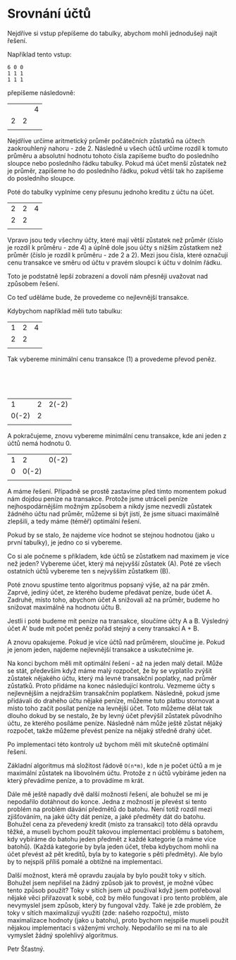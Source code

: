 # Srovnání účtů

Nejdříve si vstup přepíšeme do tabulky, abychom mohli jednodušeji najít řešení.

Například tento vstup:
```
6 0 0
1 1 1
1 1 1
```
přepíšeme následovně:

|   |   |   |
|---|---|---|
|   |   |4  |
|2  |2  |   |
|   |   |   |

Nejdříve určíme aritmetický průměr počátečních zůstatků na účtech zaokrouhlený nahoru - zde 2. Následně u všech účtů určíme rozdíl k tomuto průměru a absolutní hodnotu tohoto čísla zapíšeme buďto do posledního sloupce nebo posledního řádku tabulky. Pokud má účet menší zůstatek než je průměr, zapíšeme ho do posledního řádku, pokud větší tak ho zapíšeme do posledního sloupce. 

Poté do tabulky vyplníme ceny přesunu jednoho kreditu z účtu na účet.

|   |   |   |
|---|---|---|
|2  |2  |4  |
|2  |2  |   |
|   |   |   |

Vpravo jsou tedy všechny účty, které mají větší zůstatek než průměr (číslo je rozdíl k průměru - zde 4) a úplně dole jsou účty s nižším zůstatkem než průměr (číslo je rozdíl k průměru - zde 2 a 2). Mezi jsou čísla, které označují cenu transakce ve směru od účtu v pravém sloupci k účtu v dolním řádku.

Toto je podstatně lepší zobrazení a dovolí nám přesněji uvažovat nad způsobem řešení.

Co teď uděláme bude, že provedeme co nejlevnější transakce.

Kdybychom například měli tuto tabulku:

|   |   |   |
|---|---|---|
|1  |2  |4  |
|2  |2  |   |
|   |   |   |

Tak vybereme minimální cenu transakce (1) a provedeme převod peněz.

<br />
<br />
<br />

|   |   |   |
|---|---|---|
|1  |2  |2(-2)|
|0(-2)|2  |   |
|   |   |   |

A pokračujeme, znovu vybereme minimální cenu transakce, kde ani jeden z účtů nemá hodnotu 0.

|   |   |   |
|---|---|---|
|1  |2  |0(-2)|
|0  |0(-2)|   |
|   |   |   |

A máme řešení. Případně se prostě zastavíme před tímto momentem pokud nám dojdou peníze na transakce. Protože jsme utráceli peníze nejhospodárnějším možným způsobem a nikdy jsme nezvedli zůstatek žádného účtu nad průměr, můžeme si být jistí, že jsme situaci maximálně zlepšili, a tedy máme (téměř) optimální řešení.

Pokud by se stalo, že najdeme více hodnot se stejnou hodnotou (jako u první tabulky), je jedno co si vybereme.

Co si ale počneme s příkladem, kde účtů se zůstatkem nad maximem je více než jeden? Vybereme účet, který má nejvyšší zůstatek (A). Poté ze všech ostatních účtů  vybereme ten s nejvyšším zůstatkem (B).

Poté znovu spustíme tento algoritmus popsaný výše, až na pár změn. Zaprvé, jediný účet, ze kterého budeme předávat peníze, bude účet A. Zadruhé, místo toho, abychom účet A snižovali až na průměr, budeme ho snižovat maximálně na hodnotu účtu B.

Jestli i poté budeme mít peníze na transakce, sloučíme účty A a B. Výsledný účet A' bude mít počet peněz pořád stejný a ceny transakcí A + B.

A znovu opakujeme. Pokud je více účtů nad průměrem, sloučíme je. Pokud je jenom jeden, najdeme nejlevnější transakce a uskutečníme je.

Na konci bychom měli mít optimální řešení - až na jeden malý detail. Může se stát, především když máme malý rozpočet, že by se vyplatilo zvýšit zůstatek nějakého účtu, který má levné transakční poplatky, nad průměr zůstatků. Proto přidáme na konec následující kontrolu. Vezmeme účty s nejlevnějším a nejdražším transakčním poplatkem. Následně, pokud jsme přidávali do drahého účtu nějaké peníze, můžeme tuto platbu stornovat a místo toho začít posílat peníze na levnější účet. Toto můžeme dělat tak dlouho dokud by se nestalo, že by levný účet převýšil zůstatek původního účtu, ze kterého posíláme peníze. Následně nám může ještě zůstat nějaký rozpočet, takže můžeme převést peníze na nějaký středně drahý účet. 

Po implementaci této kontroly už bychom měli mít skutečně optimální řešení.

Základní algoritmus má složitost řádově `O(n*m)`, kde n je počet účtů a m je maximální zůstatek na libovolném účtu. Protože z n účtů vybíráme jeden na který převádíme peníze, a to provádíme m krát.


Dále mě ještě napadly dvě další možnosti řešení, ale bohužel se mi je nepodařilo dotáhnout do konce. Jedna z možností je převést si tento problém na problém dávání předmětů do batohu. Není totiž rozdíl mezi zjišťováním, na jaké účty dát peníze, a jaké předměty dát do batohu. Bohužel cena za převedený kredit (místo za transakci) toto dělá opravdu těžké, a museli bychom použít takovou implementaci problému s batohem, kdy vybíráme do batohu jeden předmět z každé kategorie (a máme více batohů). (Každá kategorie by byla jeden účet, třeba kdybychom mohli na účet převést až pět kreditů, byla by to kategorie s pěti předměty). Ale bylo by to nejspíš příliš pomalé a obtížné na implementaci.

Další možnost, která mě opravdu zaujala by bylo použít toky v sítích. Bohužel jsem nepřišel na žádný způsob jak to provést, je možné vůbec tento způsob použít? Toky v sítích jsem už používal když jsem potřeboval nějaké věci přiřazovat k sobě, což by mělo fungovat i pro tento problém, ale nevymyslel jsem způsob, který by fungoval vždy. Také je zde problém, že toky v sítích maximalizují využití (zde: našeho rozpočtu), místo maximalizace hodnoty (jako u batohu), proto bychom nejspíše museli použít nějakou implementaci s váženými vrcholy. Nepodařilo se mi na to ale vymyslet žádný spolehlivý algoritmus.

Petr Šťastný.
